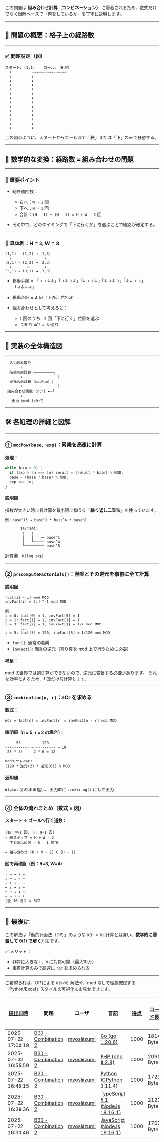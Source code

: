 この問題は **組み合わせ計算（コンビネーション）** に帰着されるため、数式だけでなく図解ベースで「何をしているか」を丁寧に説明します。

---

## 🧭 問題の概要：格子上の経路数

---

### ✅ 問題設定（図）

```
スタート: (1,1)    ゴール: (H,W)
  ↓         →→→→→→→→→→→→→→→→
  ↓         ↓
  ↓         ↓
  ↓         ↓
  ↓         ↓
  ↓         ↓
  ↓         ↓
  ↓         ↓
  ↓         ↓
  ↓         ↓
  ↓         ↓
  ↓         ↓
  ↓         ↓
  ↓         ↓
```

上の図のように、スタートからゴールまで「**右**」または「**下**」のみで移動する。

---

## 🧮 数学的な変換：経路数 = 組み合わせの問題

---

### 📘 重要ポイント

* 総移動回数：

  * 右へ：`W - 1` 回
  * 下へ：`H - 1` 回
  * 合計：`(H - 1) + (W - 1) = H + W - 2` 回

* その中で、どのタイミングで「下に行くか」を選ぶことで経路が確定する。

---

### 🎯 具体例：H = 3, W = 3

```
(1,1) → (1,2) → (1,3)
  ↓       ↓       ↓
(2,1) → (2,2) → (2,3)
  ↓       ↓       ↓
(3,1) → (3,2) → (3,3)
```

* 移動手順 = 「→→↓↓」「→↓→↓」「↓→→↓」「↓→↓→」「↓↓→→」「→↓↓→」

* 移動合計 = 4 回（下2回, 右2回）

* 組み合わせとして考えると：

  * `4` 回のうち、`2` 回「下に行く」位置を選ぶ
  * つまり `4C2 = 6` 通り

---

## 🔧 実装の全体構造図

---

```plaintext
  入力読み取り
       ↓
  階乗の前計算 ─────────┐
       ↓                │
  逆元の前計算（modPow）│
       ↓                │
 組み合わせ関数 (nCr) ←─┘
       ↓
   出力（mod 1e9+7）
```

---

## 🛠 各処理の詳細と図解

---

### ① `modPow(base, exp)`：累乗を高速に計算

#### 処理：

```ts
while (exp > 0) {
  if (exp % 2n === 1n) result = (result * base) % MOD;
  base = (base * base) % MOD;
  exp >>= 1n;
}
```

#### 説明図：

指数が大きい時に掛け算を最小限に抑える「**繰り返し二乗法**」を使っています。

```
例：base^13 → base^1 * base^4 * base^8

       13(1101)
        ↑   ↑   ↑
        │   │   └─ base^1
        │   └───── base^4
        └───────── base^8
```

計算量：`O(log exp)`

---

### ② `precomputeFactorials()`：階乗とその逆元を事前に全て計算

#### 説明図：

```
fact[i] = i! mod MOD
invFact[i] = (i!)^-1 mod MOD

例:
i = 0: fact[0] = 1, invFact[0] = 1
i = 1: fact[1] = 1, invFact[1] = 1
i = 2: fact[2] = 2, invFact[2] = 1/2 mod MOD
       ...
i = 5: fact[5] = 120, invFact[5] = 1/120 mod MOD
```

* `fact[]`: 通常の階乗
* `invFact[]`: 階乗の逆元（割り算を mod 上で行うために必要）

#### 補足：

mod の世界では割り算ができないので、逆元に変換する必要があります。
それを効率化するため、1 回だけ前計算します。

---

### ③ `combination(n, r)`：nCr を求める

#### 数式：

```
nCr = fact[n] × invFact[r] × invFact[n - r] mod MOD
```

#### 説明図（n = 5, r = 2 の場合）：

```
     5!          120
----------- = --------- = 10
 2! * 3!     2 * 6 = 12

modでやるには：
(120 * 逆元(2) * 逆元(6)) % MOD
```

#### 返却値：

`BigInt` 型のまま返し、出力時に `.toString()` にして出力

---

### ④ 全体の流れまとめ（数式 × 図）

#### スタート → ゴールへ行く道数：

```
(右: W-1 回, 下: H-1 回)
→ 総ステップ = H + W - 2
→ 下を選ぶ位置 = H - 1 箇所

→ 組み合わせ (H + W - 2) C (H - 1)
```

#### 図で再確認（例：H=3, W=4）

```
↓ → → ↓ →
↓ → ↓ → →
→ ↓ ↓ → →
→ ↓ → ↓ →
→ → ↓ ↓ →
→ → ↓ → ↓
(全 10 通り = 5C2)
```

---

## 🧠 最後に

この解法は「動的計画法（DP）」のような `O(H × W)` 計算とは違い、**数学的に帰着して O(1) で解く**方法です。

✅ メリット：

* 非常に大きな `H, W` に対応可能（最大10万）
* 事前計算のみで高速に `nCr` を求められる

---

ご希望あれば、DP による `O(H×W)` 解法や、mod なしで理論確認する「Python/Excel」スタイルの可視化もお見せできます。

| [提出日時](https://atcoder.jp/contests/tessoku-book/submissions/me?desc=true&orderBy=created) | 問題 | ユーザ | 言語 | [得点](https://atcoder.jp/contests/tessoku-book/submissions/me?desc=true&orderBy=score) | [コード長](https://atcoder.jp/contests/tessoku-book/submissions/me?orderBy=source_length) | 結果 | [実行時間](https://atcoder.jp/contests/tessoku-book/submissions/me?orderBy=time_consumption) | [メモリ](https://atcoder.jp/contests/tessoku-book/submissions/me?orderBy=memory_consumption) |  |
| --- | --- | --- | --- | --- | --- | --- | --- | --- | --- |
| 2025-07-22 17:00:19 | [B30 - Combination 2](https://atcoder.jp/contests/tessoku-book/tasks/tessoku_book_dc) | [myoshizumi](https://atcoder.jp/users/myoshizumi) | [Go (go 1.20.6)](https://atcoder.jp/contests/tessoku-book/submissions/me?f.Language=5002) | 1000 | 1814 Byte |  | 4 ms | 4744 KiB | [詳細](https://atcoder.jp/contests/tessoku-book/submissions/67828468) |
| 2025-07-22 16:55:59 | [B30 - Combination 2](https://atcoder.jp/contests/tessoku-book/tasks/tessoku_book_dc) | [myoshizumi](https://atcoder.jp/users/myoshizumi) | [PHP (php 8.2.8)](https://atcoder.jp/contests/tessoku-book/submissions/me?f.Language=5016) | 1000 | 2095 Byte |  | 25 ms | 27708 KiB | [詳細](https://atcoder.jp/contests/tessoku-book/submissions/67828372) |
| 2025-07-22 16:49:15 | [B30 - Combination 2](https://atcoder.jp/contests/tessoku-book/tasks/tessoku_book_dc) | [myoshizumi](https://atcoder.jp/users/myoshizumi) | [Python (CPython 3.11.4)](https://atcoder.jp/contests/tessoku-book/submissions/me?f.Language=5055) | 1000 | 1723 Byte |  | 63 ms | 26292 KiB | [詳細](https://atcoder.jp/contests/tessoku-book/submissions/67828205) |
| 2025-07-22 16:39:36 | [B30 - Combination 2](https://atcoder.jp/contests/tessoku-book/tasks/tessoku_book_dc) | [myoshizumi](https://atcoder.jp/users/myoshizumi) | [TypeScript 5.1 (Node.js 18.16.1)](https://atcoder.jp/contests/tessoku-book/submissions/me?f.Language=5058) | 1000 | 2121 Byte |  | 121 ms | 74100 KiB | [詳細](https://atcoder.jp/contests/tessoku-book/submissions/67827976) |
| 2025-07-22 16:33:46 | [B30 - Combination 2](https://atcoder.jp/contests/tessoku-book/tasks/tessoku_book_dc) | [myoshizumi](https://atcoder.jp/users/myoshizumi) | [JavaScript (Node.js 18.16.1)](https://atcoder.jp/contests/tessoku-book/submissions/me?f.Language=5009) | 1000 | 1703 Byte |  | 158 ms | 73836 KiB | [詳細](https://atcoder.jp/contests/tessoku-book/submissions/67827821) |